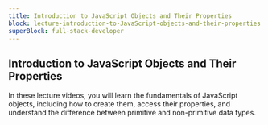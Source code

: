 ```yaml
---
title: Introduction to JavaScript Objects and Their Properties
block: lecture-introduction-to-JavaScript-objects-and-their-properties
superBlock: full-stack-developer
---
```


## Introduction to JavaScript Objects and Their Properties

In these lecture videos, you will learn the fundamentals of JavaScript objects, including how to create them, access their properties, and understand the difference between primitive and non-primitive data types.
